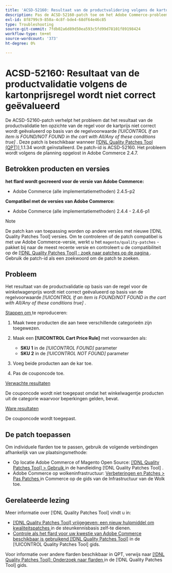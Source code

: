 ```yaml
---
title: 'ACSD-52160: Resultaat van de productvalidering volgens de kartonprijsregel'
description: Pas de ACSD-52160-patch toe om het Adobe Commerce-probleem op te lossen, waarbij het resultaat van de productvalidatie op basis van de regel voor de prijs van het winkelwagentje niet correct wordt geëvalueerd op basis van de regelvoorwaarde *[!UICONTROL If an item is FOUND/NOT FOUND in the cart with All/Any of these conditions true]*.
exl-id: 8f8799c9-850a-4c8f-bde4-68df64e46c85
type: Troubleshooting
source-git-commit: 7fdb02a6d89d50ea593c5fd99d78101f89198424
workflow-type: tm+mt
source-wordcount: '373'
ht-degree: 0%

---
```


# ACSD-52160: Resultaat van de productvalidatie volgens de kartonprijsregel wordt niet correct geëvalueerd

De ACSD-52160-patch verhelpt het probleem dat het resultaat van de productvalidatie ten opzichte van de regel voor de kartprijs niet correct wordt geëvalueerd op basis van de regelvoorwaarde *[!UICONTROL If an item is FOUND/NOT FOUND in the cart with All/Any of these conditions true]* . Deze patch is beschikbaar wanneer [[!DNL Quality Patches Tool (QPT)] ](https://experienceleague.adobe.com/en/docs/commerce-operations/tools/quality-patches-tool/quality-patches-tool-to-self-serve-quality-patches) 1.1.34 wordt geïnstalleerd. De patch-id is ACSD-52160. Het probleem wordt volgens de planning opgelost in Adobe Commerce 2.4.7.

## Betrokken producten en versies

**het flard wordt gecreeerd voor de versie van Adobe Commerce:**

* Adobe Commerce (alle implementatiemethoden) 2.4.5-p2

**Compatibel met de versies van Adobe Commerce:**

* Adobe Commerce (alle implementatiemethoden) 2.4.4 - 2.4.6-p1

>[!NOTE]
>
>De patch kan van toepassing worden op andere versies met nieuwe [!DNL Quality Patches Tool] versies. Om te controleren of de patch compatibel is met uw Adobe Commerce-versie, werkt u het `magento/quality-patches` -pakket bij naar de meest recente versie en controleert u de compatibiliteit op de [[!DNL Quality Patches Tool] : zoek naar patches op de pagina ](https://experienceleague.adobe.com/tools/commerce-quality-patches/index.html) . Gebruik de patch-id als een zoekwoord om de patch te zoeken.

## Probleem

Het resultaat van de productvalidatie op basis van de regel voor de winkelwagenprijs wordt niet correct geëvalueerd op basis van de regelvoorwaarde *[!UICONTROL If an item is FOUND/NOT FOUND in the cart with All/Any of these conditions true]* .

<u> Stappen om </u> te reproduceren:

1. Maak twee producten die aan twee verschillende categorieën zijn toegewezen.
1. Maak een **[!UICONTROL Cart Price Rule]** met voorwaarden als:

   * **SKU 1** in de *[!UICONTROL FOUND]* parameter
   * **SKU 2** in de *[!UICONTROL NOT FOUND]* parameter

1. Voeg beide producten aan de kar toe.
1. Pas de couponcode toe.

<u> Verwachte resultaten </u>

De couponcode wordt niet toegepast omdat het winkelwagentje producten uit de categorie waarvoor beperkingen gelden, bevat.

<u> Ware resultaten </u>

De couponcode wordt toegepast.

## De patch toepassen

Om individuele flarden toe te passen, gebruik de volgende verbindingen afhankelijk van uw plaatsingsmethode:

* Op locatie Adobe Commerce of Magento Open Source: [[!DNL Quality Patches Tool] > Gebruik ](/help/tools/quality-patches-tool/usage.md) in de handleiding [!DNL Quality Patches Tool] .
* Adobe Commerce op wolkeninfrastructuur: [ Verbeteringen en Patches > Pas Patches ](https://experienceleague.adobe.com/docs/commerce-cloud-service/user-guide/develop/upgrade/apply-patches.html) in Commerce op de gids van de Infrastructuur van de Wolk toe.

## Gerelateerde lezing

Meer informatie over [!DNL Quality Patches Tool] vindt u in:

* [[!DNL Quality Patches Tool]  vrijgegeven: een nieuw hulpmiddel om kwaliteitspatches ](https://experienceleague.adobe.com/en/docs/commerce-operations/tools/quality-patches-tool/quality-patches-tool-to-self-serve-quality-patches) in de steunkennisbasis zelf-te dienen.
* [ Controle als het flard voor uw kwestie van Adobe Commerce beschikbaar is gebruikend  [!DNL Quality Patches Tool]](/help/tools/quality-patches-tool/patches-available-in-qpt/check-patch-for-magento-issue-with-magento-quality-patches.md) in de [!UICONTROL Quality Patches Tool] gids.


Voor informatie over andere flarden beschikbaar in QPT, verwijs naar [[!DNL Quality Patches Tool]: Onderzoek naar flarden ](<https://experienceleague.adobe.com/tools/commerce-quality-patches/index.html>) in de [!DNL Quality Patches Tool] gids.
